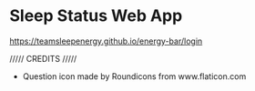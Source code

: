 # Sleep Status Web App

https://teamsleepenergy.github.io/energy-bar/login

///// CREDITS ///// 
<ul>
  <li>Question icon made by Roundicons from www.flaticon.com</li>
</ul>
